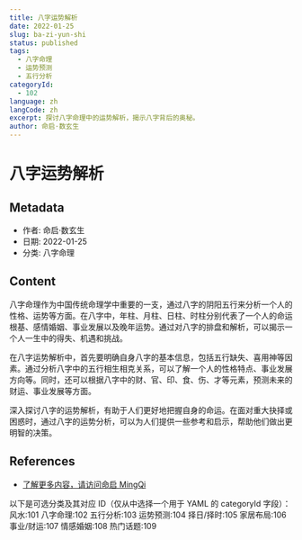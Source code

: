 ```yaml
---
title: 八字运势解析
date: 2022-01-25
slug: ba-zi-yun-shi
status: published
tags:
  - 八字命理
  - 运势预测
  - 五行分析
categoryId:
  - 102
language: zh
langCode: zh
excerpt: 探讨八字命理中的运势解析，揭示八字背后的奥秘。
author: 命启·数玄生
---
```


# 八字运势解析

## Metadata
- 作者: 命启·数玄生
- 日期: 2022-01-25
- 分类: 八字命理

## Content

八字命理作为中国传统命理学中重要的一支，通过八字的阴阳五行来分析一个人的性格、运势等方面。在八字中，年柱、月柱、日柱、时柱分别代表了一个人的命运根基、感情婚姻、事业发展以及晚年运势。通过对八字的排盘和解析，可以揭示一个人一生中的得失、机遇和挑战。

在八字运势解析中，首先要明确自身八字的基本信息，包括五行缺失、喜用神等因素。通过分析八字中的五行相生相克关系，可以了解一个人的性格特点、事业发展方向等。同时，还可以根据八字中的财、官、印、食、伤、才等元素，预测未来的财运、事业发展等方面。

深入探讨八字的运势解析，有助于人们更好地把握自身的命运。在面对重大抉择或困惑时，通过八字的运势分析，可以为人们提供一些参考和启示，帮助他们做出更明智的决策。

## References
- [了解更多内容，请访问命启 MingQi](https://www.mingqi.me)

以下是可选分类及其对应 ID（仅从中选择一个用于 YAML 的 categoryId 字段）：
 风水:101
 八字命理:102
 五行分析:103
 运势预测:104
 择日/择时:105
 家居布局:106
 事业/财运:107
 情感婚姻:108
 热门话题:109